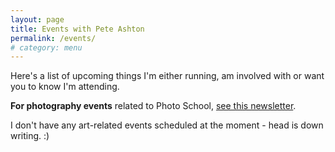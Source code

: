 ```yaml
---
layout: page
title: Events with Pete Ashton
permalink: /events/
# category: menu
---
```


Here's a list of upcoming things I'm either running, am involved with or want you to know I'm attending.

**For photography events** related to Photo School, [see this newsletter](https://us2.campaign-archive.com/?u=7831fcef470b0e8f86ec0af40&id=7363a50d3d).

I don't have any art-related events scheduled at the moment - head is down writing. :)